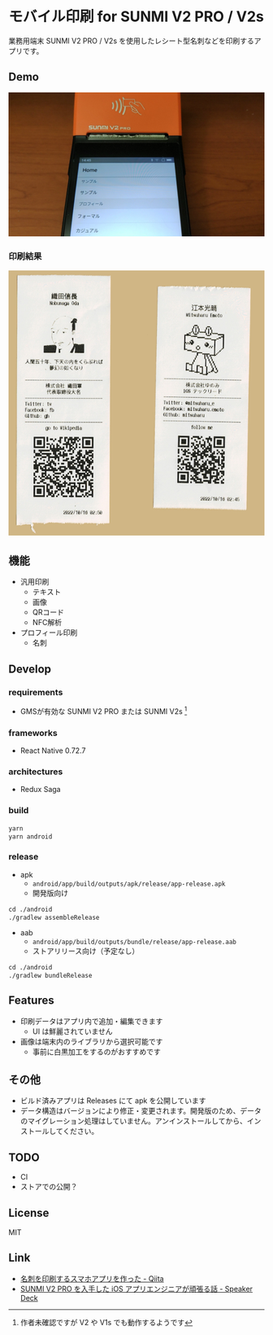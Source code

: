 モバイル印刷 for SUNMI V2 PRO / V2s
==

業務用端末 SUNMI V2 PRO / V2s を使用したレシート型名刺などを印刷するアプリです。

## Demo

[![動作デモ動画](README_Images/thumbnail.png)](https://www.youtube.com/watch?v=s9HNWSZ2Gbo)


### 印刷結果

![印刷結果](README_Images/receipts.png)

## 機能

- 汎用印刷
	- テキスト
	- 画像
	- QRコード
	- NFC解析
- プロフィール印刷
	- 名刺

## Develop

### requirements

- GMSが有効な SUNMI V2 PRO または SUNMI V2s [^requirements-others]

[^requirements-others]: 作者未確認ですが V2 や V1s でも動作するようです

### frameworks

- React Native 0.72.7

### architectures

- Redux Saga

### build

```shell
yarn
yarn android
```

### release

- apk
	- `android/app/build/outputs/apk/release/app-release.apk`
	- 開発版向け

```shell
cd ./android
./gradlew assembleRelease
```

- aab
	- `android/app/build/outputs/bundle/release/app-release.aab`
	- ストアリリース向け（予定なし）

```shell
cd ./android
./gradlew bundleRelease
```

## Features

- 印刷データはアプリ内で追加・編集できます
  - UI は鮮麗されていません
- 画像は端末内のライブラリから選択可能です
  - 事前に白黒加工をするのがおすすめです
 
## その他

- ビルド済みアプリは Releases にて apk を公開しています
- データ構造はバージョンにより修正・変更されます。開発版のため、データのマイグレーション処理はしていません。アンインストールしてから、インストールしてください。

## TODO

- CI
- ストアでの公開？

## License

MIT

## Link

- [名刺を印刷するスマホアプリを作った \- Qiita](https://qiita.com/mitsuharu_e/items/2aeb060c6934e763b6c0)
- [SUNMI V2 PRO を入手した iOS アプリエンジニアが頑張る話 \- Speaker Deck](https://speakerdeck.com/mitsuharu/kyotolt-20221209)
